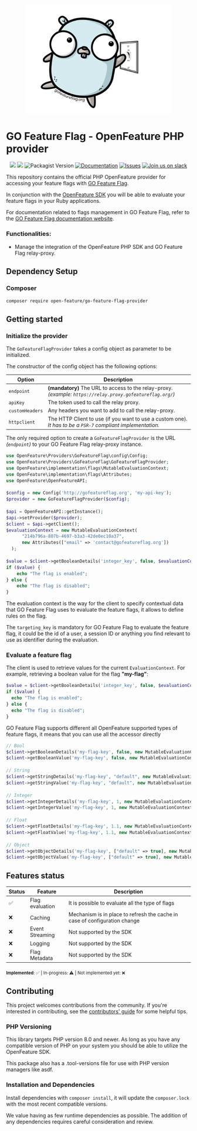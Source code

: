 <p align="center">
  <img width="400" src="https://raw.githubusercontent.com/thomaspoignant/go-feature-flag/main/gofeatureflag.svg" alt="go-feature-flag logo" />

</p>

# GO Feature Flag - OpenFeature PHP provider
<p align="center">
  <a href="https://packagist.org/packages/open-feature/go-feature-flag"><img src="https://img.shields.io/packagist/v/open-feature/go-feature-flag-provider?color=blue&logo=php" /></a>
  <a href="https://packagist.org/packages/open-feature/go-feature-flag"><img src="https://img.shields.io/packagist/dt/open-feature/go-feature-flag-provider?logo=php" /></a>
  <img alt="Packagist Version" src="https://img.shields.io/packagist/v/open-feature/go-feature-flag-provider?logo=php&color=blue">
  <a href="https://gofeatureflag.org/"><img src="https://img.shields.io/badge/%F0%9F%93%92-Website-blue" alt="Documentation"></a>
  <a href="https://github.com/thomaspoignant/go-feature-flag/issues"><img src="https://img.shields.io/badge/%E2%9C%8F%EF%B8%8F-issues-red" alt="Issues"></a>
  <a href="https://gofeatureflag.org/slack"><img src="https://img.shields.io/badge/join-us%20on%20slack-gray.svg?longCache=true&logo=slack&colorB=green" alt="Join us on slack"></a>
</p>

This repository contains the official PHP OpenFeature provider for accessing your feature flags with [GO Feature Flag](https://gofeatureflag.org).

In conjunction with the [OpenFeature SDK](https://openfeature.dev/docs/reference/concepts/provider) you will be able
to evaluate your feature flags in your Ruby applications.

For documentation related to flags management in GO Feature Flag,
refer to the [GO Feature Flag documentation website](https://gofeatureflag.org/docs).

### Functionalities:
- Manage the integration of the OpenFeature PHP SDK and GO Feature Flag relay-proxy.

## Dependency Setup

### Composer

```shell
composer require open-feature/go-feature-flag-provider
```
## Getting started

### Initialize the provider

The `GoFeatureFlagProvider` takes a config object as parameter to be initialized.

The constructor of the config object has the following options:

| **Option**      | **Description**                                                                                                  |
|-----------------|------------------------------------------------------------------------------------------------------------------|
| `endpoint`      | **(mandatory)** The URL to access to the relay-proxy.<br />*(example: `https://relay.proxy.gofeatureflag.org/`)* |
| `apiKey`        | The token used to call the relay proxy.                                                                          |
| `customHeaders` | Any headers you want to add to call the relay-proxy.                                                             |
| `httpclient`    | The HTTP Client to use (if you want to use a custom one). _It has to be a `PSR-7` compliant implementation._     |

The only required option to create a `GoFeatureFlagProvider` is the URL _(`endpoint`)_ to your GO Feature Flag relay-proxy instance.

```php
use OpenFeature\Providers\GoFeatureFlag\config\Config;
use OpenFeature\Providers\GoFeatureFlag\GoFeatureFlagProvider;
use OpenFeature\implementation\flags\MutableEvaluationContext;
use OpenFeature\implementation\flags\Attributes;
use OpenFeature\OpenFeatureAPI;

$config = new Config('http://gofeatureflag.org', 'my-api-key');
$provider = new GoFeatureFlagProvider($config);

$api = OpenFeatureAPI::getInstance();
$api->setProvider($provider);
$client = $api->getClient();
$evaluationContext = new MutableEvaluationContext(
      "214b796a-807b-4697-b3a3-42de0ec10a37", 
      new Attributes(["email" => 'contact@gofeatureflag.org'])
  );

$value = $client->getBooleanDetails('integer_key', false, $evaluationContext);
if ($value) {
    echo "The flag is enabled";
} else {
    echo "The flag is disabled";
}
```

The evaluation context is the way for the client to specify contextual data that GO Feature Flag uses to evaluate the feature flags, it allows to define rules on the flag.

The `targeting_key` is mandatory for GO Feature Flag to evaluate the feature flag, it could be the id of a user, a session ID or anything you find relevant to use as identifier during the evaluation.


### Evaluate a feature flag
The client is used to retrieve values for the current `EvaluationContext`.
For example, retrieving a boolean value for the flag **"my-flag"**:

```php
$value = $client->getBooleanDetails('integer_key', false, $evaluationContext);
if ($value) {
  echo "The flag is enabled";
} else {
  echo "The flag is disabled";
}
```

GO Feature Flag supports different all OpenFeature supported types of feature flags, it means that you can use all the accessor directly
```php
// Bool
$client->getBooleanDetails('my-flag-key', false, new MutableEvaluationContext("214b796a-807b-4697-b3a3-42de0ec10a37"));
$client->getBooleanValue('my-flag-key', false, new MutableEvaluationContext("214b796a-807b-4697-b3a3-42de0ec10a37"));

// String
$client->getStringDetails('my-flag-key', "default", new MutableEvaluationContext("214b796a-807b-4697-b3a3-42de0ec10a37"));
$client->getStringValue('my-flag-key', "default", new MutableEvaluationContext("214b796a-807b-4697-b3a3-42de0ec10a37"));

// Integer
$client->getIntegerDetails('my-flag-key', 1, new MutableEvaluationContext("214b796a-807b-4697-b3a3-42de0ec10a37"));
$client->getIntegerValue('my-flag-key', 1, new MutableEvaluationContext("214b796a-807b-4697-b3a3-42de0ec10a37"));

// Float
$client->getFloatDetails('my-flag-key', 1.1, new MutableEvaluationContext("214b796a-807b-4697-b3a3-42de0ec10a37"));
$client->getFloatValue('my-flag-key', 1.1, new MutableEvaluationContext("214b796a-807b-4697-b3a3-42de0ec10a37"));

// Object
$client->getObjectDetails('my-flag-key', ["default" => true], new MutableEvaluationContext("214b796a-807b-4697-b3a3-42de0ec10a37"));
$client->getObjectValue('my-flag-key', ["default" => true], new MutableEvaluationContext("214b796a-807b-4697-b3a3-42de0ec10a37"));
```

## Features status

| Status | Feature         | Description                                                                |
|-------|-----------------|----------------------------------------------------------------------------|
| ✅     | Flag evaluation | It is possible to evaluate all the type of flags                           |
| ❌     | Caching         | Mechanism is in place to refresh the cache in case of configuration change |
| ❌     | Event Streaming | Not supported by the SDK                                                   |
| ❌     | Logging         | Not supported by the SDK                                                   |
| ❌     | Flag Metadata   | Not supported by the SDK                                                   |


<sub>**Implemented**: ✅ | In-progress: ⚠️ | Not implemented yet: ❌</sub>

## Contributing
This project welcomes contributions from the community.
If you're interested in contributing, see the [contributors' guide](https://github.com/thomaspoignant/go-feature-flag/blob/main/CONTRIBUTING.md) for some helpful tips.

### PHP Versioning
This library targets PHP version 8.0 and newer. As long as you have any compatible version of PHP on your system you should be able to utilize the OpenFeature SDK.

This package also has a .tool-versions file for use with PHP version managers like asdf.

### Installation and Dependencies
Install dependencies with `composer install`, it will update the `composer.lock` with the most recent compatible versions.

We value having as few runtime dependencies as possible. The addition of any dependencies requires careful consideration and review.

